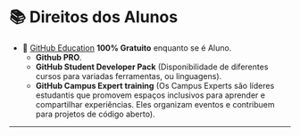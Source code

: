 # 📚 Direitos dos Alunos

- 📖 [GitHub Education](https://education.github.com/discount_requests/application) **100% Gratuito** enquanto se é Aluno.
  - **Github PRO**.
  - **GitHub Student Developer Pack** (Disponibilidade de diferentes cursos para variadas ferramentas, ou linguagens).
  - **GitHub Campus Expert training** (Os Campus Experts são líderes estudantis que promovem espaços inclusivos para aprender e compartilhar experiências. Eles organizam eventos e contribuem para projetos de código aberto).

---
